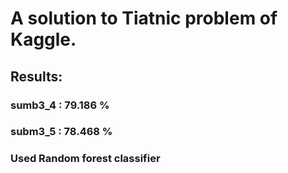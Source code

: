 # A solution to Tiatnic problem of Kaggle.
## Results:
### sumb3_4 : 79.186 %
### subm3_5 : 78.468 %
### Used Random forest classifier
